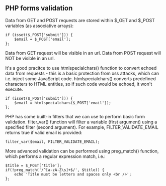 ## PHP forms validation

Data from GET and POST requests are stored within $_GET and $_POST variables (as associative arrays):

    if (isset($_POST['submit'])) {
        $email = $_POST['email'];
    };

Data from GET request will be visible in an url.
Data from POST request will NOT be visible in an url.

It's a good pracitce to use htmlspecialchars() function to convert echoed data from requests - this is a basic protection from xss attacks, which can i.e. inject some JavaScript code. htmlspecialchars() converts predefined characters to HTML entities, so if such code would be echoed, it won't execute.

    if (isset($_POST['submit'])) {
        $email = htmlspecialchars($_POST['email']);
    };

PHP has some built-in filters that we can use to perform basic form validation. filter_var() function will filter a variable (first argument) using a specified filter (second argument). For example, FILTER_VALIDATE_EMAIL returns true if valid email is provided:

    filter_var($email, FILTER_VALIDATE_EMAIL);

More advanced validation can be performed using preg_match() function, which performs a regular expression match, i.e.:

    $title = $_POST['title'];
    if(!preg_match('/^[a-zA-Z\s]+$/', $title)) {
        echo 'Title must be letters and spaces only <br />';
    };
